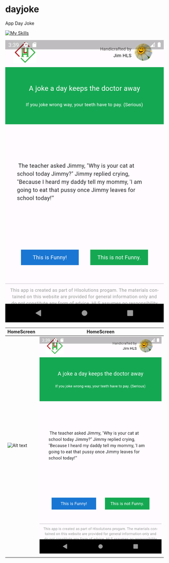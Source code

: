 # dayjoke
App Day Joke 

[![My Skills](https://skillicons.dev/icons?i=dart,flutter,figma)](https://skillicons.dev)


![Alt text](/dayjoke/assets/image/home_screen_2.png)

HomeScreen | HomeScreen |
| ------------- | ------------- |
| ![Alt text](/dayjoke/assets/image/home_screen.png "Optional title") | ![Alt text](/dayjoke/assets/image/home_screen_2.png "Optional title")  | 
|   |  |
